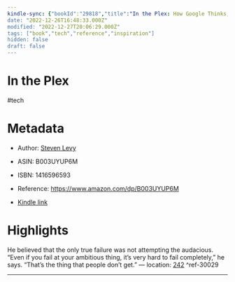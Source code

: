 ```yaml
---
kindle-sync: {"bookId":"29818","title":"In the Plex: How Google Thinks, Works, and Shapes Our Lives","author":"Steven Levy","asin":"B003UYUP6M","lastAnnotatedDate":"2016-02-15","bookImageUrl":"https://m.media-amazon.com/images/I/71jXlTkXDxL._SY160.jpg","highlightsCount":1}
date: "2022-12-26T16:48:33.000Z"
modified: "2022-12-27T20:06:29.000Z"
tags: ["book","tech","reference","inspiration"]
hidden: false
draft: false
---
```

# In the Plex

#tech 

# Metadata

* Author: [Steven Levy](https://www.amazon.com/Steven-Levy/e/B000AR9LUS/ref=dp_byline_cont_ebooks_1)

* ASIN: B003UYUP6M

* ISBN: 1416596593

* Reference: <https://www.amazon.com/dp/B003UYUP6M>

* [Kindle link](kindle://book?action=open&asin=B003UYUP6M)

# Highlights

He believed that the only true failure was not attempting the audacious. “Even if you fail at your ambitious thing, it’s very hard to fail completely,” he says. “That’s the thing that people don’t get.” — location: [242](kindle://book?action=open&asin=B003UYUP6M&location=242) ^ref-30029

---
